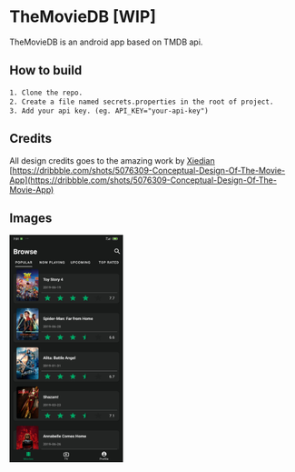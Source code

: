 # TheMovieDB [WIP]  
TheMovieDB is an android app based on TMDB api.

## How to build  
```
1. Clone the repo.  
2. Create a file named secrets.properties in the root of project.  
3. Add your api key. (eg. API_KEY="your-api-key")
```

## Credits  
All design credits goes to the amazing work by [Xiedian](https://dribbble.com/Xiedian)  
[https://dribbble.com/shots/5076309-Conceptual-Design-Of-The-Movie-App](https://dribbble.com/shots/5076309-Conceptual-Design-Of-The-Movie-App)  
  
## Images
<img src="https://raw.githubusercontent.com/Skrilltrax/TheMovieDB/master/images/home.jpg" width="200" height="400">
